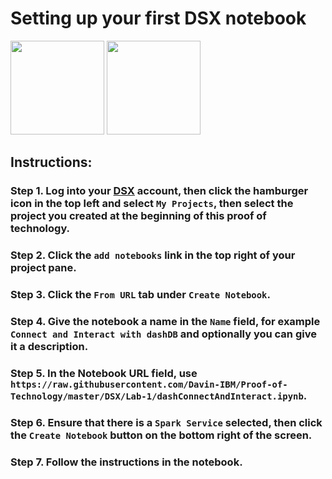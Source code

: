 # Setting up your first DSX notebook

[<img src="https://raw.githubusercontent.com/Davin-IBM/Proof-of-Technology/master/DSX/images/DSX.png" height="150"/>](http://datascience.ibm.com/) [<img src="https://raw.githubusercontent.com/Davin-IBM/Proof-of-Technology/master/DSX/images/jupyter.png" height="150"/>](http://jupyter.org/index.html)

## Instructions:

### Step 1.  Log into your [DSX](http://datascience.ibm.com/) account, then click the hamburger icon in the top left and select `My Projects`, then select the project you created at the beginning of this proof of technology.

### Step 2.  Click the `add notebooks` link in the top right of your project pane.

### Step 3.  Click the `From URL` tab under `Create Notebook`.

### Step 4.  Give the notebook a name in the `Name` field, for example `Connect and Interact with dashDB` and optionally you can give it a description.

### Step 5.  In the Notebook URL field, use `https://raw.githubusercontent.com/Davin-IBM/Proof-of-Technology/master/DSX/Lab-1/dashConnectAndInteract.ipynb`.

### Step 6.  Ensure that there is a `Spark Service` selected, then click the `Create Notebook` button on the bottom right of the screen.

### Step 7.  Follow the instructions in the notebook.
